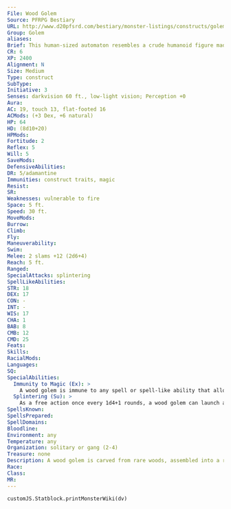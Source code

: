 ```yaml
---
File: Wood Golem
Source: PFRPG Bestiary
URL: http://www.d20pfsrd.com/bestiary/monster-listings/constructs/golem/wood
Group: Golem
aliases: 
Brief: This human-sized automaton resembles a crude humanoid figure made of cast-off pieces of wood.
CR: 6
XP: 2400
Alignment: N
Size: Medium
Type: construct
SubType: 
Initiative: 3
Senses: darkvision 60 ft., low-light vision; Perception +0
Aura: 
AC: 19, touch 13, flat-footed 16
ACMods: (+3 Dex, +6 natural)
HP: 64
HD: (8d10+20)
HPMods: 
Fortitude: 2
Reflex: 5
Will: 5
SaveMods: 
DefensiveAbilities: 
DR: 5/adamantine
Immunities: construct traits, magic
Resist: 
SR: 
Weaknesses: vulnerable to fire
Space: 5 ft.
Speed: 30 ft.
MoveMods: 
Burrow: 
Climb: 
Fly: 
Maneuverability: 
Swim: 
Melee: 2 slams +12 (2d6+4)
Reach: 5 ft.
Ranged: 
SpecialAttacks: splintering
SpellLikeAbilities: 
STR: 18
DEX: 17
CON: -
INT: -
WIS: 17
CHA: 1
BAB: 8
CMB: 12
CMD: 25
Feats: 
Skills: 
RacialMods: 
Languages: 
SQ: 
SpecialAbilities:
  Immunity to Magic (Ex): >
    A wood golem is immune to any spell or spell-like ability that allows spell resistance, with the exception of spells and spell-like abilities that have the Fire descriptor, which affect it normally. In addition, certain spells and effects function differently against the creature, as noted below.  • Warp wood or wood shape slows a wood golem (as the slow spell) for 2d6 rounds (no save).  • Repel wood drives the golem back 60 feet and deals 2d12 points of damage to it (no save).  • A magical attack that deals cold damage breaks any slow effect on the golem and heals 1 point of damage for every 3 points of damage the attack would otherwise deal.  If the amount of healing would cause the golem to exceed its full normal hit points, it gains any excess as temporary hit points. A wood golem gets no saving throw against attacks that deal cold damage.
  Splintering (Su): >
    As a free action once every 1d4+1 rounds, a wood golem can launch a barrage of razor-sharp wooden splinters from its body in a 20-foot-radius burst.  All creatures caught within this area take 6d6 points of slashing damage (Reflex DC 14 halves). The save DC is Constitution-based.
SpellsKnown: 
SpellsPrepared: 
SpellDomains: 
Bloodline: 
Environment: any
Temperature: any
Organization: solitary or gang (2-4)
Treasure: none
Description: A wood golem is carved from rare woods, assembled into a roughly humanoid body with articulated limbs. Their creators usually leave their bodies almost unfinished, with individual pieces of lumber and unworked wood apparent and obvious as part of their construction. A wood golem stands 6-1/2 feet tall and weighs 400 pounds.  Construction The pieces of a wood golem are assembled from blocks of fine wood and sprinkled with rare powders and crushed herbs worth at least 300 gp.  Wood Golem CL 7th; Price 19,300 gp Construction Requirements Craft Construct, alarm, animate objects, cat's grace, geas/quest, limited wish, creator must be caster level 12th; Skill Craft (carpentry) DC 17; Cost 8,800 gp
Race: 
Class: 
MR: 
---
```

```dataviewjs
customJS.Statblock.printMonsterWiki(dv)
```
